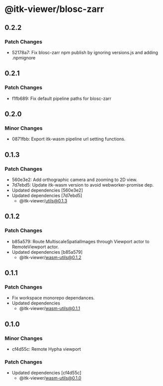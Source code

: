 # @itk-viewer/blosc-zarr

## 0.2.2

### Patch Changes

- 52178a7: Fix blosc-zarr npm publish by ignoring versions.js and adding .npmignore

## 0.2.1

### Patch Changes

- f1fb689: Fix default pipeline paths for blosc-zarr

## 0.2.0

### Minor Changes

- 0871fbb: Export itk-wasm pipeline url setting functions.

## 0.1.3

### Patch Changes

- 560e3e2: Add orthographic camera and zooming to 2D view.
- 7d7ebd5: Update itk-wasm version to avoid webworker-promise dep.
- Updated dependencies [560e3e2]
- Updated dependencies [7d7ebd5]
  - @itk-viewer/utils@0.1.3

## 0.1.2

### Patch Changes

- b85a579: Route MultiscaleSpatialImages through Viewport actor to RemoteViewport actor.
- Updated dependencies [b85a579]
  - @itk-viewer/wasm-utils@0.1.2

## 0.1.1

### Patch Changes

- Fix workspace monorepo dependances.
- Updated dependencies
  - @itk-viewer/wasm-utils@0.1.1

## 0.1.0

### Minor Changes

- cf4d55c: Remote Hypha viewport

### Patch Changes

- Updated dependencies [cf4d55c]
  - @itk-viewer/wasm-utils@0.1.0
